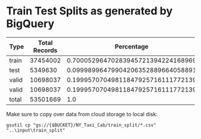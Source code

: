 # Train Test Splits as generated by BigQuery

| Type  | Total Records | Percentage                         |
|-------|---------------|------------------------------------|
| train |      37454002 | 0.70005296470283945721394224168969 |
| test  |       5349630 | 0.09998996479904206352889664058891 |
| valid |      10698037 | 0.19995707049811847925716111772139 |
| valid |      10698037 | 0.19995707049811847925716111772139 |
| total |      53501669 | 1.0                                |

Make sure to copy over data from cloud storage to local disk:

`gsutil cp "gs://{$BUCKET}/NY_Taxi_Cab/train_split/*.csv" "..\input\train_split"`